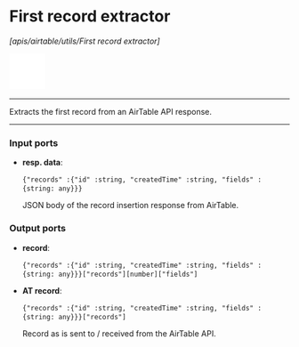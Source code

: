 # First record extractor

_[apis/airtable/utils/First record extractor]_

![icon](</assets/icons/cbb85c56-3c8f-4e5e-afdd-a9dd9e84385d.png>)

---

Extracts the first record from an AirTable API response.<br>

---

### Input ports

* __resp. data__: 
    ```
    {"records" :{"id" :string, "createdTime" :string, "fields" :{string: any}}}
    ```

    JSON body of the record insertion response from AirTable.<br>

### Output ports

* __record__: 
    ```
    {"records" :{"id" :string, "createdTime" :string, "fields" :{string: any}}}["records"][number]["fields"]
    ```


* __AT record__: 
    ```
    {"records" :{"id" :string, "createdTime" :string, "fields" :{string: any}}}["records"]
    ```

    Record as is sent to / received from the AirTable API.<br>

